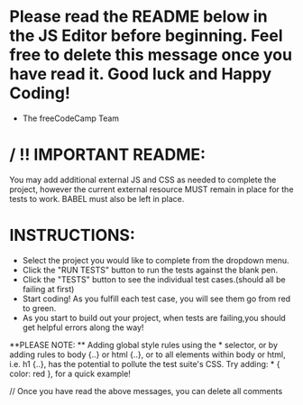 # Please read the README below in the JS Editor before beginning. Feel free to delete this message once you have read it. Good luck and Happy Coding! 

- The freeCodeCamp Team 
# / !! IMPORTANT README:

 You may add additional external JS and CSS as needed to complete the project, however the current external resource MUST remain in place for the tests to work. BABEL must also be left in place. 
# INSTRUCTIONS:
* Select the project you would like to complete from the dropdown menu.
* Click the "RUN TESTS" button to run the tests against the blank pen.
* Click the "TESTS" button to see the individual test cases.(should all be failing at first)
* Start coding! As you fulfill each test case, you will see them go from red to green.
* As you start to build out your project, when tests are failing,you should get helpful errors along the way!

**PLEASE NOTE: **
Adding global style rules using the * selector, or by adding rules to body {..} or html {..}, or to all elements within body or html, i.e. h1 {..}, has the potential to pollute the test suite's CSS. Try adding: * { color: red }, for a quick example!

// Once you have read the above messages, you can delete all comments

